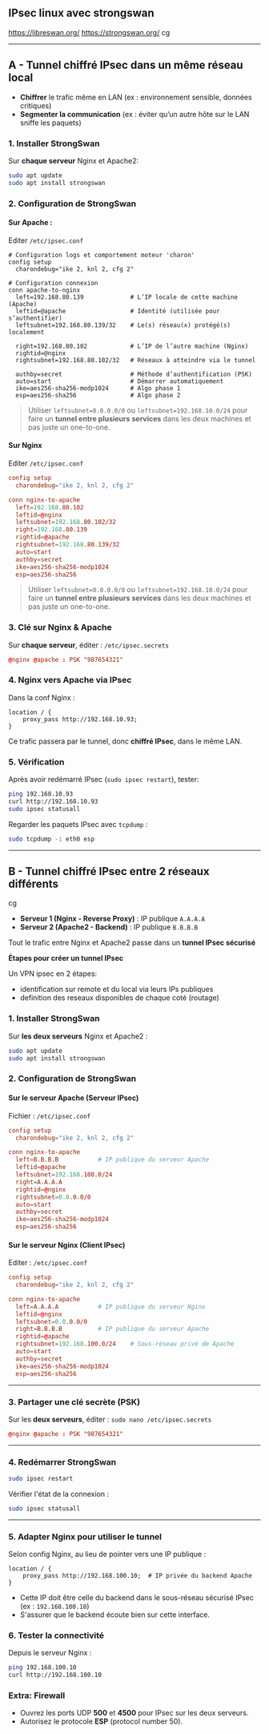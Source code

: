 ## IPsec linux avec strongswan

https://libreswan.org/
https://strongswan.org/
cg

---
## A - Tunnel chiffré IPsec dans un même réseau local

- **Chiffrer** le trafic même en LAN (ex : environnement sensible, données critiques)
- **Segmenter la communication** (ex : éviter qu’un autre hôte sur le LAN sniffe les paquets)

###  1. Installer StrongSwan

Sur **chaque serveur** Nginx et Apache2:

```bash
sudo apt update
sudo apt install strongswan
```
###  2. Configuration de StrongSwan

#### Sur Apache :

Editer `/etc/ipsec.conf`

````
# Configuration logs et comportement moteur 'charon'
config setup
  charondebug="ike 2, knl 2, cfg 2"

# Configuration connexion
conn apache-to-nginx
  left=192.168.80.139             # L’IP locale de cette machine (Apache)
  leftid=@apache                  # Identité (utilisée pour s’authentifier)
  leftsubnet=192.168.80.139/32    # Le(s) réseau(x) protégé(s) localement

  right=192.168.80.102            # L’IP de l’autre machine (Nginx)
  rightid=@nginx
  rightsubnet=192.168.80.102/32   # Réseaux à atteindre via le tunnel

  authby=secret                   # Méthode d’authentification (PSK)
  auto=start                      # Démarrer automatiquement
  ike=aes256-sha256-modp1024      # Algo phase 1
  esp=aes256-sha256               # Algo phase 2
````
>Utiliser `leftsubnet=0.0.0.0/0` ou `leftsubnet=192.168.10.0/24` pour faire un **tunnel entre plusieurs services** dans les deux machines et pas juste un one-to-one.

#### Sur Nginx

Editer `/etc/ipsec.conf`

```conf
config setup
  charondebug="ike 2, knl 2, cfg 2"

conn nginx-to-apache
  left=192.168.80.102
  leftid=@nginx
  leftsubnet=192.168.80.102/32
  right=192.168.80.139
  rightid=@apache
  rightsubnet=192.168.80.139/32
  auto=start
  authby=secret
  ike=aes256-sha256-modp1024
  esp=aes256-sha256
```

>Utiliser `leftsubnet=0.0.0.0/0` ou `leftsubnet=192.168.10.0/24` pour faire un **tunnel entre plusieurs services** dans les deux machines et pas juste un one-to-one.

### 3. Clé sur Nginx & Apache

Sur **chaque serveur**, éditer : `/etc/ipsec.secrets`
```conf
@nginx @apache : PSK "987654321"
```

### 4. Nginx vers Apache via IPsec

Dans la conf Nginx :

```nginx
location / {
    proxy_pass http://192.168.10.93;
}
```

Ce trafic passera par le tunnel, donc **chiffré IPsec**, dans le même LAN.

### 5. Vérification

Après avoir redémarré IPsec (`sudo ipsec restart`), tester:

```bash
ping 192.168.10.93
curl http://192.168.10.93
sudo ipsec statusall
```
Regarder les paquets IPsec avec `tcpdump` :

```bash
sudo tcpdump -i eth0 esp
```

---
## B - Tunnel chiffré IPsec entre 2 réseaux différents
cg
- **Serveur 1 (Nginx - Reverse Proxy)** : IP publique `A.A.A.A`
- **Serveur 2 (Apache2 - Backend)** : IP publique `B.B.B.B`

Tout le trafic entre Nginx et Apache2 passe dans un **tunnel IPsec sécurisé**

**Étapes pour créer un tunnel IPsec**

Un VPN ipsec en 2 étapes:
- identification sur remote et du local via leurs IPs publiques
- definition des reseaux disponibles de chaque coté (routage)

###  1. Installer StrongSwan

Sur **les deux serveurs** Nginx et Apache2 :

```bash
sudo apt update
sudo apt install strongswan
```
###  2. Configuration de StrongSwan

#### Sur le serveur **Apache (Serveur IPsec)**

Fichier : `/etc/ipsec.conf`

```conf
config setup
  charondebug="ike 2, knl 2, cfg 2"

conn nginx-to-apache
  left=B.B.B.B           # IP publique du serveur Apache
  leftid=@apache
  leftsubnet=192.168.100.0/24
  right=A.A.A.A
  rightid=@nginx
  rightsubnet=0.0.0.0/0
  auto=start
  authby=secret
  ike=aes256-sha256-modp1024
  esp=aes256-sha256
```

#### Sur le serveur **Nginx (Client IPsec)**

Editer : `/etc/ipsec.conf`

```conf
config setup
  charondebug="ike 2, knl 2, cfg 2"

conn nginx-to-apache
  left=A.A.A.A           # IP publique du serveur Nginx
  leftid=@nginx
  leftsubnet=0.0.0.0/0
  right=B.B.B.B          # IP publique du serveur Apache
  rightid=@apache
  rightsubnet=192.168.100.0/24    # Sous-réseau privé de Apache
  auto=start
  authby=secret
  ike=aes256-sha256-modp1024
  esp=aes256-sha256
```
---
###  3. Partager une clé secrète (PSK)

Sur les **deux serveurs**, éditer :  `sudo nano /etc/ipsec.secrets`

```conf
@nginx @apache : PSK "987654321"
```

---
###  4. Redémarrer StrongSwan

```bash
sudo ipsec restart
```

Vérifier l'état de la connexion :

```bash
sudo ipsec statusall
```

---
###  5. Adapter Nginx pour utiliser le tunnel

Selon config Nginx, au lieu de pointer vers une IP publique :

```nginx
location / {
    proxy_pass http://192.168.100.10;  # IP privée du backend Apache
}
```
- Cette IP doit être celle du backend dans le sous-réseau sécurisé IPsec (ex : `192.168.100.10`)
- S'assurer que le backend écoute bien sur cette interface.

###  6. Tester la connectivité

Depuis le serveur Nginx :

```bash
ping 192.168.100.10
curl http://192.168.100.10
```

###  Extra: Firewall

- Ouvrez les ports UDP **500** et **4500** pour IPsec sur les deux serveurs.
- Autorisez le protocole **ESP** (protocol number 50).